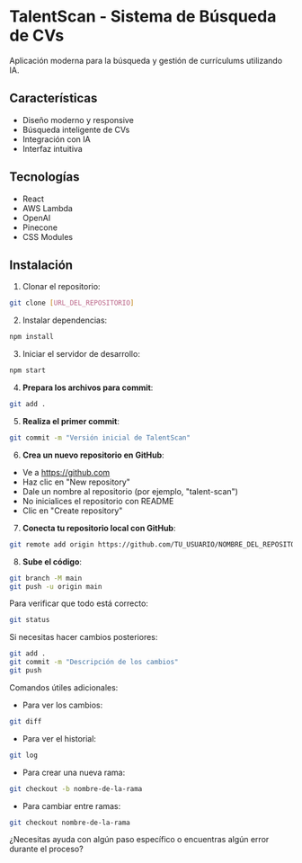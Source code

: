 # TalentScan - Sistema de Búsqueda de CVs

Aplicación moderna para la búsqueda y gestión de currículums utilizando IA.

## Características

- Diseño moderno y responsive
- Búsqueda inteligente de CVs
- Integración con IA
- Interfaz intuitiva

## Tecnologías

- React
- AWS Lambda
- OpenAI
- Pinecone
- CSS Modules

## Instalación

1. Clonar el repositorio:
```bash
git clone [URL_DEL_REPOSITORIO]
```

2. Instalar dependencias:
```bash
npm install
```

3. Iniciar el servidor de desarrollo:
```bash
npm start
```

4. **Prepara los archivos para commit**:
```bash
git add .
```

5. **Realiza el primer commit**:
```bash
git commit -m "Versión inicial de TalentScan"
```

6. **Crea un nuevo repositorio en GitHub**:
- Ve a https://github.com
- Haz clic en "New repository"
- Dale un nombre al repositorio (por ejemplo, "talent-scan")
- No inicialices el repositorio con README
- Clic en "Create repository"

7. **Conecta tu repositorio local con GitHub**:
```bash
git remote add origin https://github.com/TU_USUARIO/NOMBRE_DEL_REPOSITORIO.git
```

8. **Sube el código**:
```bash
git branch -M main
git push -u origin main
```

Para verificar que todo está correcto:
```bash
git status
```

Si necesitas hacer cambios posteriores:
```bash
git add .
git commit -m "Descripción de los cambios"
git push
```

Comandos útiles adicionales:

- Para ver los cambios:
```bash
git diff
```

- Para ver el historial:
```bash
git log
```

- Para crear una nueva rama:
```bash
git checkout -b nombre-de-la-rama
```

- Para cambiar entre ramas:
```bash
git checkout nombre-de-la-rama
```

¿Necesitas ayuda con algún paso específico o encuentras algún error durante el proceso?